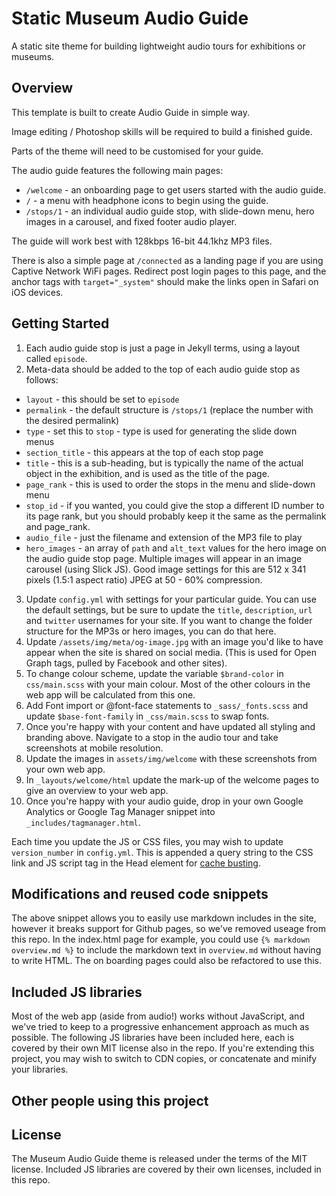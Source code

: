 # Static Museum Audio Guide

A static site theme for building lightweight audio tours for exhibitions or museums.

## Overview

This template is built to create Audio Guide in simple way.

Image editing / Photoshop skills will be required to build a finished guide. 

Parts of the theme  will need to be customised for your guide.

The audio guide features the following main pages:

- `/welcome` - an onboarding page to get users started with the audio guide.
- `/` - a menu with headphone icons to begin using the guide.
- `/stops/1` - an individual audio guide stop, with slide-down menu, hero images in a carousel, and fixed footer audio player.

The guide will work best with 128kbps 16-bit 44.1khz MP3 files.

There is also a simple page at `/connected` as a landing page if you are using Captive Network WiFi pages. Redirect post login pages to this page, and the anchor tags with `target="_system"` should make the links open in Safari on iOS devices.

## Getting Started

1. Each audio guide stop is just a page in Jekyll terms, using a layout called `episode`.
2. Meta-data should be added to the top of each audio guide stop as follows:
  - `layout` - this should be set to `episode`
  - `permalink` - the default structure is `/stops/1` (replace the number with the desired permalink)
  - `type` - set this to `stop` - type is used for generating the slide down menus
  - `section_title` - this appears at the top of each stop page
  - `title` - this is a sub-heading, but is typically the name of the actual object in the exhibition, and is used as the title of the page.
  - `page_rank` - this is used to order the stops in the menu and slide-down menu
  - `stop_id` - if you wanted, you could give the stop a different ID number to its page rank, but you should probably keep it the same as the permalink and page_rank.
  - `audio_file` - just the filename and extension of the MP3 file to play
  - `hero_images` - an array of `path` and `alt_text` values for the hero image on the audio guide stop page. Multiple images will appear in an image carousel (using Slick JS). Good image settings for this are 512 x 341 pixels (1.5:1 aspect ratio) JPEG at 50 - 60% compression.
3. Update `config.yml` with settings for your particular guide. You can use the default settings, but be sure to update the `title`, `description`, `url` and `twitter` usernames for your site. If you want to change the folder structure for the MP3s or hero images, you can do that here.
4. Update `/assets/img/meta/og-image.jpg` with an image you'd like to have appear when the site is shared on social media. (This is used for Open Graph tags, pulled by Facebook and other sites).
5. To change colour scheme, update the variable `$brand-color` in `css/main.scss` with your main colour. Most of the other colours in the web app will be calculated from this one.
6. Add Font import or @font-face statements to `_sass/_fonts.scss` and update `$base-font-family` in `_css/main.scss` to swap fonts.
7. Once you're happy with your content and have updated all styling and branding above. Navigate to a stop in the audio tour and take screenshots at mobile resolution.
13. Update the images in `assets/img/welcome` with these screenshots from your own web app.
14. In `_layouts/welcome/html` update the mark-up of the welcome pages to give an overview to your web app.
15. Once you're happy with your audio guide, drop in your own Google Analytics or Google Tag Manager snippet into `_includes/tagmanager.html`.

Each time you update the JS or CSS files, you may wish to update `version_number` in `config.yml`. This is appended a query string to the CSS link and JS script tag in the Head element for [cache busting](https://css-tricks.com/strategies-for-cache-busting-css/).


## Modifications and reused code snippets

The above snippet allows you to easily use markdown includes in the site, however it breaks support for Github pages, so we've removed useage from this repo. In the index.html page for example, you could use `{% markdown overview.md %}` to include the markdown text in `overview.md` without having to write HTML. The on boarding pages could also be refactored to use this.

## Included JS libraries

Most of the web app (aside from audio!) works without JavaScript, and we've tried to keep to a progressive enhancement approach as much as possible. The following JS libraries have been included here, each is covered by their own MIT license also in the repo. If you're extending this project, you may wish to switch to CDN copies, or concatenate and minify your libraries.


## Other people using this project



## License

The Museum Audio Guide theme is released under the terms of the MIT license. Included JS libraries are covered by their own licenses, included in this repo.
